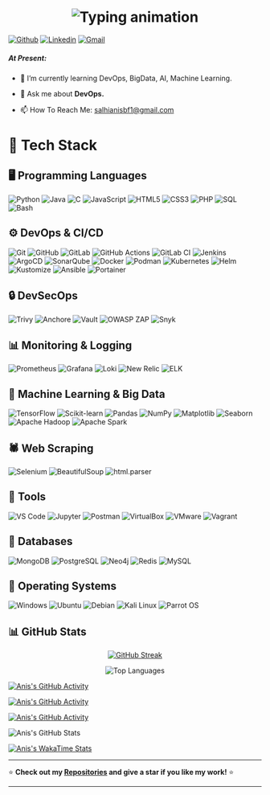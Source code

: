 
<h1 align="center">
  <img src="https://readme-typing-svg.demolab.com?font=Fira+Code&size=30&duration=3000&pause=1000&color=000000&center=true&vCenter=true&width=500&lines=Hi,+I'm+SALHI+Anis;DevOps+Engineer;Open+Source+Contributor;Welcome+to+my+profile!" alt="Typing animation" />
</h1>






<!-- Social Media / Contacts Badges -->

[![Github](https://img.shields.io/badge/-Github-000?style=flat&logo=Github&logoColor=white)](https://github.com/Salhianis1)
[![Linkedin](https://img.shields.io/badge/-LinkedIn-blue?style=flat&logo=Linkedin&logoColor=white)](https://www.linkedin.com/in/anis-salhi-4ab324229/)
[![Gmail](https://img.shields.io/badge/-Gmail-c14438?style=flat&logo=Gmail&logoColor=white)](mailto:salhianisbf1@gmail.com)

##### At Present:

- 🌱 I’m currently learning DevOps, BigData, AI, Machine Learning. 

- 💬 Ask me about **DevOps.**

- 📫 How To Reach Me: salhianisbf1@gmail.com

# 💼 Tech Stack

## 🖥️ Programming Languages  
![Python](https://img.shields.io/badge/Python-3776AB?style=for-the-badge&logo=python&logoColor=white)
![Java](https://img.shields.io/badge/Java-007396?style=for-the-badge&logo=java&logoColor=white)
![C](https://img.shields.io/badge/C-00599C?style=for-the-badge&logo=c&logoColor=white)
![JavaScript](https://img.shields.io/badge/JavaScript-F7DF1E?style=for-the-badge&logo=javascript&logoColor=black)
![HTML5](https://img.shields.io/badge/HTML5-E34F26?style=for-the-badge&logo=html5&logoColor=white)
![CSS3](https://img.shields.io/badge/CSS3-1572B6?style=for-the-badge&logo=css3&logoColor=white)
![PHP](https://img.shields.io/badge/PHP-777BB4?style=for-the-badge&logo=php&logoColor=white)
![SQL](https://img.shields.io/badge/SQL-4479A1?style=for-the-badge&logo=mysql&logoColor=white)
![Bash](https://img.shields.io/badge/Bash-4EAA25?style=for-the-badge&logo=gnubash&logoColor=white)

## ⚙️ DevOps & CI/CD  
![Git](https://img.shields.io/badge/Git-F05032?style=for-the-badge&logo=git&logoColor=white)
![GitHub](https://img.shields.io/badge/GitHub-181717?style=for-the-badge&logo=github&logoColor=white)
![GitLab](https://img.shields.io/badge/GitLab-FC6D26?style=for-the-badge&logo=gitlab&logoColor=white)
![GitHub Actions](https://img.shields.io/badge/GitHub_Actions-2088FF?style=for-the-badge&logo=githubactions&logoColor=white)
![GitLab CI](https://img.shields.io/badge/GitLab_CI-FC6D26?style=for-the-badge&logo=gitlab&logoColor=white)
![Jenkins](https://img.shields.io/badge/Jenkins-D24939?style=for-the-badge&logo=jenkins&logoColor=white)
![ArgoCD](https://img.shields.io/badge/ArgoCD-FE5D26?style=for-the-badge&logo=argo&logoColor=white)
![SonarQube](https://img.shields.io/badge/SonarQube-4E9BCD?style=for-the-badge&logo=sonarqube&logoColor=white)
![Docker](https://img.shields.io/badge/Docker-2496ED?style=for-the-badge&logo=docker&logoColor=white)
![Podman](https://img.shields.io/badge/Podman-892CA0?style=for-the-badge&logo=podman&logoColor=white)
![Kubernetes](https://img.shields.io/badge/Kubernetes-326CE5?style=for-the-badge&logo=kubernetes&logoColor=white)
![Helm](https://img.shields.io/badge/Helm-0F1689?style=for-the-badge&logo=helm&logoColor=white)
![Kustomize](https://img.shields.io/badge/Kustomize-326CE5?style=for-the-badge&logo=kubernetes&logoColor=white)
![Ansible](https://img.shields.io/badge/Ansible-EE0000?style=for-the-badge&logo=ansible&logoColor=white)
![Portainer](https://img.shields.io/badge/Portainer-13BEF9?style=for-the-badge&logo=portainer&logoColor=white)

## 🔒 DevSecOps  
![Trivy](https://img.shields.io/badge/Trivy-0D83CD?style=for-the-badge&logo=trivy&logoColor=white)
![Anchore](https://img.shields.io/badge/Anchore-2647A3?style=for-the-badge&logo=anchore&logoColor=white)
![Vault](https://img.shields.io/badge/Vault-000000?style=for-the-badge&logo=vault&logoColor=white)
![OWASP ZAP](https://img.shields.io/badge/OWASP_ZAP-1A1A1A?style=for-the-badge&logo=owasp&logoColor=white)
![Snyk](https://img.shields.io/badge/Snyk-4C4A73?style=for-the-badge&logo=snyk&logoColor=white)

## 📊 Monitoring & Logging  
![Prometheus](https://img.shields.io/badge/Prometheus-E6522C?style=for-the-badge&logo=prometheus&logoColor=white)
![Grafana](https://img.shields.io/badge/Grafana-F46800?style=for-the-badge&logo=grafana&logoColor=white)
![Loki](https://img.shields.io/badge/Loki-0E0E52?style=for-the-badge&logo=loki&logoColor=white)
![New Relic](https://img.shields.io/badge/New_Relic-008C99?style=for-the-badge&logo=newrelic&logoColor=white)
![ELK](https://img.shields.io/badge/ELK_Stack-005571?style=for-the-badge&logo=elasticstack&logoColor=white)

## 🧠 Machine Learning & Big Data  
![TensorFlow](https://img.shields.io/badge/TensorFlow-FF6F00?style=for-the-badge&logo=tensorflow&logoColor=white)
![Scikit-learn](https://img.shields.io/badge/Scikit--learn-F7931E?style=for-the-badge&logo=scikit-learn&logoColor=white)
![Pandas](https://img.shields.io/badge/Pandas-150458?style=for-the-badge&logo=pandas&logoColor=white)
![NumPy](https://img.shields.io/badge/NumPy-013243?style=for-the-badge&logo=numpy&logoColor=white)
![Matplotlib](https://img.shields.io/badge/Matplotlib-3776AB?style=for-the-badge&logo=matplotlib&logoColor=white)
![Seaborn](https://img.shields.io/badge/Seaborn-7EB0DB?style=for-the-badge)
![Apache Hadoop](https://img.shields.io/badge/Hadoop-66CCFF?style=for-the-badge&logo=apachehadoop&logoColor=black)
![Apache Spark](https://img.shields.io/badge/Spark-E25A1C?style=for-the-badge&logo=apachespark&logoColor=white)

## 🕷️ Web Scraping  
![Selenium](https://img.shields.io/badge/Selenium-43B02A?style=for-the-badge&logo=selenium&logoColor=white)
![BeautifulSoup](https://img.shields.io/badge/BeautifulSoup-964B00?style=for-the-badge)
![html.parser](https://img.shields.io/badge/html.parser-FF9900?style=for-the-badge)

## 🧰 Tools  
![VS Code](https://img.shields.io/badge/VS_Code-007ACC?style=for-the-badge&logo=visual-studio-code&logoColor=white)
![Jupyter](https://img.shields.io/badge/Jupyter-F37626?style=for-the-badge&logo=jupyter&logoColor=white)
![Postman](https://img.shields.io/badge/Postman-FF6C37?style=for-the-badge&logo=postman&logoColor=white)
![VirtualBox](https://img.shields.io/badge/VirtualBox-183A61?style=for-the-badge&logo=virtualbox&logoColor=white)
![VMware](https://img.shields.io/badge/VMware-607078?style=for-the-badge&logo=vmware&logoColor=white)
![Vagrant](https://img.shields.io/badge/Vagrant-1563FF?style=for-the-badge&logo=vagrant&logoColor=white)

## 💽 Databases  
![MongoDB](https://img.shields.io/badge/MongoDB-47A248?style=for-the-badge&logo=mongodb&logoColor=white)
![PostgreSQL](https://img.shields.io/badge/PostgreSQL-336791?style=for-the-badge&logo=postgresql&logoColor=white)
![Neo4j](https://img.shields.io/badge/Neo4j-008CC1?style=for-the-badge&logo=neo4j&logoColor=white)
![Redis](https://img.shields.io/badge/Redis-DC382D?style=for-the-badge&logo=redis&logoColor=white)
![MySQL](https://img.shields.io/badge/MySQL-4479A1?style=for-the-badge&logo=mysql&logoColor=white)

## 💽 Operating Systems  
![Windows](https://img.shields.io/badge/Windows-0078D6?style=for-the-badge&logo=windows&logoColor=white)
![Ubuntu](https://img.shields.io/badge/Ubuntu-E95420?style=for-the-badge&logo=ubuntu&logoColor=white)
![Debian](https://img.shields.io/badge/Debian-A81D33?style=for-the-badge&logo=debian&logoColor=white)
![Kali Linux](https://img.shields.io/badge/Kali_Linux-557C94?style=for-the-badge&logo=kalilinux&logoColor=white)
![Parrot OS](https://img.shields.io/badge/Parrot_OS-00bfff?style=for-the-badge)

## 📊 GitHub Stats



<p align="center">
  <a href="https://git.io/streak-stats">
    <img src="https://github-readme-streak-stats.herokuapp.com?user=Salhianis1&theme=white&hide_border=false" alt="GitHub Streak" />
  </a>
</p>

<p align="center">
  <img src="https://github-readme-stats.vercel.app/api/top-langs/?username=Salhianis1&layout=compact&hide_border=false&title_color=ffffff&text_color=daf7dc&icon_color=bb2acf&bg_color=191919" alt="Top Languages" />
</p>

[![Anis's GitHub Activity](https://github-readme-activity-graph.vercel.app/graph?username=Salhianis1&theme=light&area=true&line=a0aec0&point=718096&area_color=a0aec077&bg_color=f7fafc&hide_border=true)](https://github.com/Salhianis1)

[![Anis's GitHub Activity](https://github-readme-activity-graph.vercel.app/graph?username=Salhianis1&theme=light&area=true&line=a0aec0&point=718096&area_color=a0aec077&bg_color=f7fafc&hide_border=true&width=400&height=300)](https://github.com/Salhianis1)


[![Anis's GitHub Activity](https://github-readme-activity-graph.vercel.app/graph?username=Salhianis1&theme=light&area=false&line=a0aec0&point=718096&bg_color=f7fafc&hide_border=true&width=400&height=100)](https://github.com/Salhianis1)


![Anis's GitHub Stats](https://github-readme-stats.vercel.app/api?username=Salhianis1&show_icons=true&count_private=true)


[![Anis's WakaTime Stats](https://github-readme-stats.vercel.app/api/wakatime?username=Salhianis1&theme=react&hide_border=true)](https://github.com/anuraghazra/github-readme-stats)


---

⭐ **Check out my [Repositories](https://github.com/Salhianis1?tab=repositories) and give a star if you like my work!** ⭐

---








